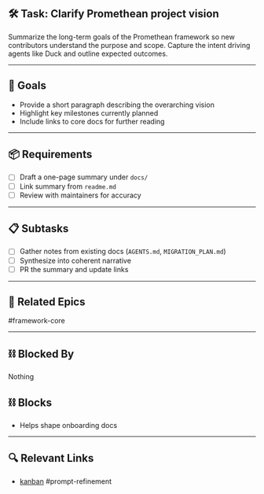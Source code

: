 ## 🛠️ Task: Clarify Promethean project vision

Summarize the long-term goals of the Promethean framework so new contributors understand the purpose and scope. Capture the intent driving agents like Duck and outline expected outcomes.

---

## 🎯 Goals
- Provide a short paragraph describing the overarching vision
- Highlight key milestones currently planned
- Include links to core docs for further reading

---

## 📦 Requirements
- [ ] Draft a one-page summary under `docs/`
- [ ] Link summary from `readme.md`
- [ ] Review with maintainers for accuracy

---

## 📋 Subtasks
- [ ] Gather notes from existing docs (`AGENTS.md`, `MIGRATION_PLAN.md`)
- [ ] Synthesize into coherent narrative
- [ ] PR the summary and update links

---

## 🔗 Related Epics
#framework-core

---

## ⛓️ Blocked By
Nothing

## ⛓️ Blocks
- Helps shape onboarding docs

---

## 🔍 Relevant Links
- [kanban](../boards/kanban.md)
#prompt-refinement
